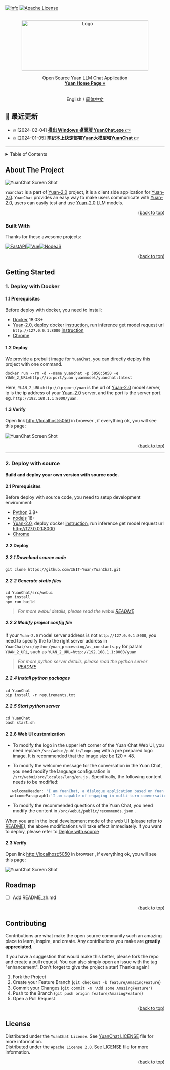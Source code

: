 <a name="readme-top"></a>

<!-- TODO -->

[![Info][forks-shield]][forks-url]
[![Apache License][license-shield]][license-url]

<!-- PROJECT LOGO -->
<br />
<div align="center">
  <a href="https://airyuan.cn/home">
    <img src="docs/images/favicon.png" alt="Logo" width="400" height="160">
  </a>

  <p align="center">
    Open Source Yuan LLM Chat Application
    <br />
    <a href="https://airyuan.cn/home"><strong>Yuan Home Page »</strong></a>
    <br />
    <br />
  </p>

English / [简体中文](./README.md)

</div>

## :tada: 最近更新
* :fire: [2024-02-04] [**推出 Windows 桌面版 YuanChat.exe** :point_right:](./docs/推出Windows桌面版YuanChat.exe.md)
* :fire: [2024-01-05] [**笔记本上快速部署Yuan大模型和YuanChat** :point_right:](./docs/在笔记本上快速部署YuanModel和YuanChat.md)
---

<!-- TODO -->
<!-- TABLE OF CONTENTS -->
<details>
  <summary>Table of Contents</summary>
  <ol>
    <li>
      <a href="#about-the-project">About The Project</a>
      <ul>
        <li><a href="#built-with">Built With</a></li>
      </ul>
    </li>
    <li>
      <a href="#getting-started">Getting Started</a>
      <ul>
        <li><a href="#1-deploy-with-docker">Deploy with Docker</a></li>
        <li><a href="#2-deploy-with-source">Deploy with source</a></li>
      </ul>
    </li>
    <li><a href="#roadmap">Roadmap</a></li>
    <li><a href="#contributing">Contributing</a></li>
    <li><a href="#license">License</a></li>

  </ol>
</details>

<!-- ABOUT THE PROJECT -->

## About The Project

<!-- TODO -->

![YuanChat Screen Shot][product-screenshotgif]

`YuanChat` is a part of [Yuan-2.0](https://github.com/IEIT-Yuan/Yuan-2.0/tree/main) project, it is a client side application for [Yuan-2.0](https://github.com/IEIT-Yuan/Yuan-2.0/tree/main). `YuanChat` provides an easy way to make users communicate with [Yuan-2.0](https://github.com/IEIT-Yuan/Yuan-2.0/tree/main), users can easily test and use [Yuan-2.0](https://github.com/IEIT-Yuan/Yuan-2.0/tree/main) LLM models.

<p align="right">(<a href="#readme-top">back to top</a>)</p>

### Built With

Thanks for these awesome projects:

[![FastAPI][FastAPI.com]][FastAPI-url][![Vue][Vue.js]][Vue-url][![NodeJS][nodejs.org]][Nodejs-url]

<p align="right">(<a href="#readme-top">back to top</a>)</p>

<!-- GETTING STARTED -->

## Getting Started

### 1. Deploy with Docker

#### 1.1 Prerequisites

Before deploy with docker, you need to install:

- [Docker](https://www.docker.com/) 18.03+
- [Yuan-2.0](https://github.com/IEIT-Yuan/Yuan-2.0/tree/main), deploy docker [instruction](https://github.com/IEIT-Yuan/Yuan-2.0/blob/main/README-EN.md#quick-start), run inference get model request url `http://127.0.0.1:8000` [instruction](https://github.com/IEIT-Yuan/Yuan-2.0/blob/main/docs/inference_server.md)
- [Chrome](https://www.google.com/chrome)

#### 1.2 Deploy

We provide a prebuilt image for `YuanChat`, you can directly deploy this project with one command.

<!-- TODO -->

```shell
docker run --rm -d --name yuanchat -p 5050:5050 -e YUAN_2_URL=http://ip:port/yuan yuanmodel/yuanchat:latest
```

Here, `YUAN_2_URL=http://ip:port/yuan` is the url of [Yuan-2.0](https://github.com/IEIT-Yuan/Yuan-2.0/tree/main) model server, ip is the ip address of your [Yuan-2.0](https://github.com/IEIT-Yuan/Yuan-2.0/tree/main) server,
and the port is the server port. eg. `http://192.168.1.1:8000/yuan`.

#### 1.3 Verify

Open link [http://localhost:5050](http://localhost:5050) in browser , if everything ok, you will see this page:

![YuanChat Screen Shot][product-screenshot]

<p align="right">(<a href="#readme-top">back to top</a>)</p>

---

### 2. Deploy with source

<!-- TODO -->

**Build and deploy your own version with source code.**

#### 2.1 Prerequisites

Before deploy with source code, you need to setup development environment:

- [Python](https://www.python.org/downloads/) 3.8+
- [nodejs](https://nodejs.org/) 18+
- [Yuan-2.0](https://github.com/IEIT-Yuan/Yuan-2.0/tree/main), deploy docker [instruction](https://github.com/IEIT-Yuan/Yuan-2.0/blob/main/README-EN.md#quick-start), run inference get model request url http://127.0.0.1:8000
- [Chrome](https://www.google.com/chrome)

#### 2.2 Deploy

##### 2.2.1 Download source code

```shell
git clone https://github.com/IEIT-Yuan/YuanChat.git
```

##### 2.2.2 Generate static files

```shell
cd YuanChat/src/webui
npm install
npm run build
```

> _For more webui details, please read the webui [README](src/webui/README_EN.md)_

##### 2.2.3 Modify project config file

If your `Yuan-2.0` model server address is not `http://127.0.0.1:8000`, you need to specify the to the right server address in `YuanChat/src/python/yuan_processing/as_constants.py` for param `YUAN_2_URL`,
such as `YUAN_2_URL=http://192.168.1.1:8000/yuan`

> _For more python server details, please read the python server [README](src/python/README_EN.md)_

##### 2.2.4 Install python packages

```shell
cd YuanChat
pip install -r requirements.txt
```

<!-- ##### 2.2.6 Download `roberta.ckpt` file
Because the limitation of `github`, we can not upload file `roberta.ckpt` to this repo, so you need to download [reberta.ckpt](https://huggingface.co/lilianlhl/roberta_intent_cls/tree/main), and put the file in dir:`YuanChat/src/python/yuan_processing/saved_dict/` -->

##### 2.2.5 Start python server

```shell
cd YuanChat
bash start.sh
```

#### 2.2.6 Web UI customization

- To modify the logo in the upper left corner of the Yuan Chat Web UI, you need replace `/src/webui/public/logo.png` with a pre prepared logo image. It is recommended that the image size be 120 \* 48.

- To modify the welcome message for the conversation in the Yuan Chat, you need modify the language configuration in `/src/webui/src/locales/lang/en.js` . Specifically, the following content needs to be modified:

```javascript
   welcomeHeader: 'I am YuanChat, a dialogue application based on Yuan 2.0 large language model.',
  welcomeParagraph1:'I am capable of engaging in multi-turn conversations, answering domain-specific questions, and assisting individuals in application writing and artistic creation.',
```

- To modify the recommended questions of the Yuan Chat, you need modify the content in `/src/webui/public/recommends.json` .

When you are in the local development mode of the web UI (please refer to [README](src/webui/README_EN.md)), the above modifications will take effect immediately. If you want to deploy, please refer to [Deploy with source](#222-generate-static-files)

#### 2.3 Verify

Open link [http://localhost:5050](http://localhost:5050) in browser , if everything ok, you will see this page:

![YuanChat Screen Shot][product-screenshot]

<!-- ROADMAP -->

## Roadmap

- [ ] Add README_zh.md

<p align="right">(<a href="#readme-top">back to top</a>)</p>

<!-- CONTRIBUTING -->

## Contributing

<!-- TODO -->

Contributions are what make the open source community such an amazing place to learn, inspire, and create. Any contributions you make are **greatly appreciated**.

If you have a suggestion that would make this better, please fork the repo and create a pull request. You can also simply open an issue with the tag "enhancement".
Don't forget to give the project a star! Thanks again!

1. Fork the Project
2. Create your Feature Branch (`git checkout -b feature/AmazingFeature`)
3. Commit your Changes (`git commit -m 'Add some AmazingFeature'`)
4. Push to the Branch (`git push origin feature/AmazingFeature`)
5. Open a Pull Request

<p align="right">(<a href="#readme-top">back to top</a>)</p>

<!-- LICENSE -->

## License

<!-- TODO -->

Distributed under the `YuanChat License`. See [YuanChat LICENSE](./LICENSE-YuanChat) file for more information.
<br />
Distributed under the `Apache License 2.0`. See [LICENSE](./LICENSE) file for more information.

<p align="right">(<a href="#readme-top">back to top</a>)</p>

<!-- MARKDOWN LINKS & IMAGES -->
<!-- https://www.markdownguide.org/basic-syntax/#reference-style-links -->

[contributors-shield]: https://img.shields.io/github/stars/ieit-yuan?label=IEIT-Yuan%20Stars
[contributors-url]: https://github.com/othneildrew/Best-README-Template/graphs/contributors
[forks-shield]: https://img.shields.io/badge/IEIT_Yuan-Open_Source-blue?style=for-the-badge
[forks-url]: https://github.com/othneildrew/Best-README-Template/network/members
[stars-shield]: https://img.shields.io/github/stars/othneildrew/Best-README-Template.svg?style=for-the-badge
[stars-url]: https://github.com/othneildrew/Best-README-Template/stargazers
[issues-shield]: https://img.shields.io/github/issues/othneildrew/Best-README-Template.svg?style=for-the-badge
[issues-url]: https://github.com/othneildrew/Best-README-Template/issues
[license-shield]: https://img.shields.io/badge/license-apache20-green?style=for-the-badge
[license-url]: ./LISENCE
[linkedin-shield]: https://img.shields.io/badge/-LinkedIn-black.svg?style=for-the-badge&logo=linkedin&colorB=555
[linkedin-url]: https://linkedin.com/in/othneildrew
[product-screenshot]: docs/images/screenshot.jpg
[product-screenshotgif]: docs/images/screenshot.gif
[FastAPI.com]: https://img.shields.io/badge/fastapi-white?style=for-the-badge&logo=fastapi
[FastAPI-url]: https://fastapi.tiangolo.com/
[nodejs.org]: https://img.shields.io/badge/nodejs-white?style=for-the-badge&logo=node.js
[Nodejs-url]: https://nodejs.org/
[Vue.js]: https://img.shields.io/badge/Vue.js-35495E?style=for-the-badge&logo=vuedotjs&logoColor=4FC08D
[Vue-url]: https://vuejs.org/
